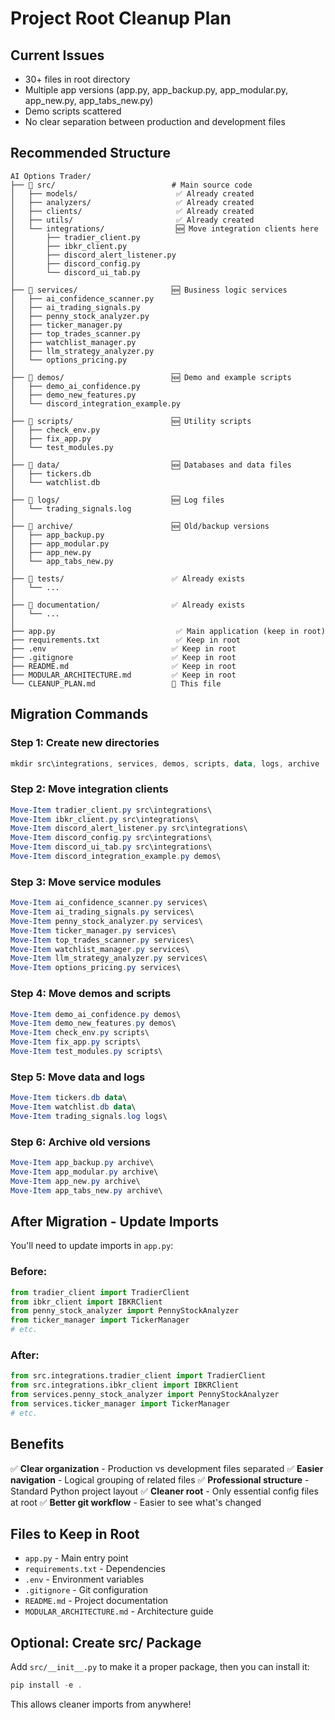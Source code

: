 # Project Root Cleanup Plan

## Current Issues
- 30+ files in root directory
- Multiple app versions (app.py, app_backup.py, app_modular.py, app_new.py, app_tabs_new.py)
- Demo scripts scattered
- No clear separation between production and development files

## Recommended Structure

```
AI Options Trader/
├── 📂 src/                          # Main source code
│   ├── models/                      ✅ Already created
│   ├── analyzers/                   ✅ Already created
│   ├── clients/                     ✅ Already created
│   ├── utils/                       ✅ Already created
│   └── integrations/                🆕 Move integration clients here
│       ├── tradier_client.py
│       ├── ibkr_client.py
│       ├── discord_alert_listener.py
│       ├── discord_config.py
│       └── discord_ui_tab.py
│
├── 📂 services/                     🆕 Business logic services
│   ├── ai_confidence_scanner.py
│   ├── ai_trading_signals.py
│   ├── penny_stock_analyzer.py
│   ├── ticker_manager.py
│   ├── top_trades_scanner.py
│   ├── watchlist_manager.py
│   ├── llm_strategy_analyzer.py
│   └── options_pricing.py
│
├── 📂 demos/                        🆕 Demo and example scripts
│   ├── demo_ai_confidence.py
│   ├── demo_new_features.py
│   └── discord_integration_example.py
│
├── 📂 scripts/                      🆕 Utility scripts
│   ├── check_env.py
│   ├── fix_app.py
│   └── test_modules.py
│
├── 📂 data/                         🆕 Databases and data files
│   ├── tickers.db
│   └── watchlist.db
│
├── 📂 logs/                         🆕 Log files
│   └── trading_signals.log
│
├── 📂 archive/                      🆕 Old/backup versions
│   ├── app_backup.py
│   ├── app_modular.py
│   ├── app_new.py
│   └── app_tabs_new.py
│
├── 📂 tests/                        ✅ Already exists
│   └── ...
│
├── 📂 documentation/                ✅ Already exists
│   └── ...
│
├── app.py                           ✅ Main application (keep in root)
├── requirements.txt                 ✅ Keep in root
├── .env                            ✅ Keep in root
├── .gitignore                      ✅ Keep in root
├── README.md                       ✅ Keep in root
├── MODULAR_ARCHITECTURE.md         ✅ Keep in root
└── CLEANUP_PLAN.md                 📄 This file

```

## Migration Commands

### Step 1: Create new directories
```powershell
mkdir src\integrations, services, demos, scripts, data, logs, archive
```

### Step 2: Move integration clients
```powershell
Move-Item tradier_client.py src\integrations\
Move-Item ibkr_client.py src\integrations\
Move-Item discord_alert_listener.py src\integrations\
Move-Item discord_config.py src\integrations\
Move-Item discord_ui_tab.py src\integrations\
Move-Item discord_integration_example.py demos\
```

### Step 3: Move service modules
```powershell
Move-Item ai_confidence_scanner.py services\
Move-Item ai_trading_signals.py services\
Move-Item penny_stock_analyzer.py services\
Move-Item ticker_manager.py services\
Move-Item top_trades_scanner.py services\
Move-Item watchlist_manager.py services\
Move-Item llm_strategy_analyzer.py services\
Move-Item options_pricing.py services\
```

### Step 4: Move demos and scripts
```powershell
Move-Item demo_ai_confidence.py demos\
Move-Item demo_new_features.py demos\
Move-Item check_env.py scripts\
Move-Item fix_app.py scripts\
Move-Item test_modules.py scripts\
```

### Step 5: Move data and logs
```powershell
Move-Item tickers.db data\
Move-Item watchlist.db data\
Move-Item trading_signals.log logs\
```

### Step 6: Archive old versions
```powershell
Move-Item app_backup.py archive\
Move-Item app_modular.py archive\
Move-Item app_new.py archive\
Move-Item app_tabs_new.py archive\
```

## After Migration - Update Imports

You'll need to update imports in `app.py`:

### Before:
```python
from tradier_client import TradierClient
from ibkr_client import IBKRClient
from penny_stock_analyzer import PennyStockAnalyzer
from ticker_manager import TickerManager
# etc.
```

### After:
```python
from src.integrations.tradier_client import TradierClient
from src.integrations.ibkr_client import IBKRClient
from services.penny_stock_analyzer import PennyStockAnalyzer
from services.ticker_manager import TickerManager
# etc.
```

## Benefits

✅ **Clear organization** - Production vs development files separated
✅ **Easier navigation** - Logical grouping of related files
✅ **Professional structure** - Standard Python project layout
✅ **Cleaner root** - Only essential config files at root
✅ **Better git workflow** - Easier to see what's changed

## Files to Keep in Root

- `app.py` - Main entry point
- `requirements.txt` - Dependencies
- `.env` - Environment variables
- `.gitignore` - Git configuration
- `README.md` - Project documentation
- `MODULAR_ARCHITECTURE.md` - Architecture guide

## Optional: Create src/ Package

Add `src/__init__.py` to make it a proper package, then you can install it:
```powershell
pip install -e .
```

This allows cleaner imports from anywhere!
